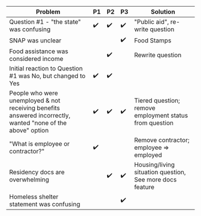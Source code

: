Problem | P1 | P2 | P3 | Solution
--- | --- | --- | --- | ---
Question #1 - "the state" was confusing | :heavy_check_mark: | :heavy_check_mark: | :heavy_check_mark: | "Public aid", re-write question
SNAP was unclear | | | :heavy_check_mark: | Food Stamps
Food assistance was considered income | | :heavy_check_mark: | | Rewrite question
Initial reaction to Question #1 was No, but changed to Yes | :heavy_check_mark: | :heavy_check_mark: | | |
People who were unemployed & not receiving benefits answered incorrectly, wanted "none of the above" option | :heavy_check_mark: | :heavy_check_mark: | :heavy_check_mark: | Tiered question; remove employment status from question
"What is employee or contractor?" | :heavy_check_mark: | | | Remove contractor; employee => employed
Residency docs are overwhelming | | :heavy_check_mark: | :heavy_check_mark: | Housing/living situation question, See more docs feature
Homeless shelter statement was confusing | | | :heavy_check_mark: | |
